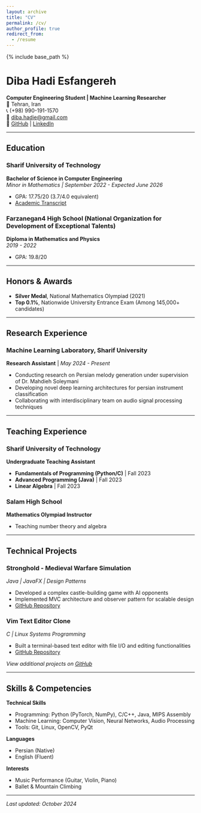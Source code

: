 ```yaml
---
layout: archive
title: "CV"
permalink: /cv/
author_profile: true
redirect_from:
  - /resume
---
```


{% include base_path %}

# Diba Hadi Esfangereh
**Computer Engineering Student | Machine Learning Researcher**  
📍 Tehran, Iran  
📞 (+98) 990-191-1570  
📧 [diba.hadie@gmail.com](mailto:diba.hadie@gmail.com)  
🔗 [GitHub](https://github.com/dibahadie) | [LinkedIn](https://www.linkedin.com/in/dibahadie)  

---

## Education

### Sharif University of Technology  
**Bachelor of Science in Computer Engineering**  
*Minor in Mathematics | September 2022 - Expected June 2026*  
- GPA: 17.75/20 (3.7/4.0 equivalent)  
- [Academic Transcript](https://edu.sharif.edu/v/401110245/31A3AD5174F3812D7C749993D73C625A/pdf)  

### Farzanegan4 High School (National Organization for Development of Exceptional Talents)  
**Diploma in Mathematics and Physics**  
*2019 - 2022*  
- GPA: 19.8/20

---

## Honors & Awards

- **Silver Medal**, National Mathematics Olympiad (2021)  
- **Top 0.1%**, Nationwide University Entrance Exam (Among 145,000+ candidates)  

---

## Research Experience

### Machine Learning Laboratory, Sharif University  
**Research Assistant** | *May 2024 - Present*  
- Conducting research on Persian melody generation under supervision of Dr. Mahdieh Soleymani  
- Developing novel deep learning architectures for persian instrument classification
- Collaborating with interdisciplinary team on audio signal processing techniques  

---

## Teaching Experience

### Sharif University of Technology  
**Undergraduate Teaching Assistant**  
- **Fundamentals of Programming (Python/C)** | Fall 2023  
- **Advanced Programming (Java)** | Fall 2023    
- **Linear Algebra** | Fall 2023  

### Salam High School  
**Mathematics Olympiad Instructor**  
- Teaching number theory and algebra

---

## Technical Projects

### Stronghold - Medieval Warfare Simulation  
*Java | JavaFX | Design Patterns*  
- Developed a complex castle-building game with AI opponents  
- Implemented MVC architecture and observer pattern for scalable design  
- [GitHub Repository](https://github.com/advanced-programming-sut-2023/project-group-59)  

### Vim Text Editor Clone  
*C | Linux Systems Programming*  
- Built a terminal-based text editor with file I/O and editing functionalities  
- [GitHub Repository](https://github.com/FundamentalOfProgramming-SUT-2022/project-dibahadie)  

*View additional projects on [GitHub](https://github.com/dibahadie?tab=repositories)*

---

## Skills & Competencies

**Technical Skills**  
- Programming: Python (PyTorch, NumPy), C/C++, Java, MIPS Assembly  
- Machine Learning: Computer Vision, Neural Networks, Audio Processing  
- Tools: Git, Linux, OpenCV, PyQt  

**Languages**  
- Persian (Native)
- English (Fluent)  

**Interests**  
- Music Performance (Guitar, Violin, Piano)  
- Ballet & Mountain Climbing  

---

*Last updated: October 2024*
